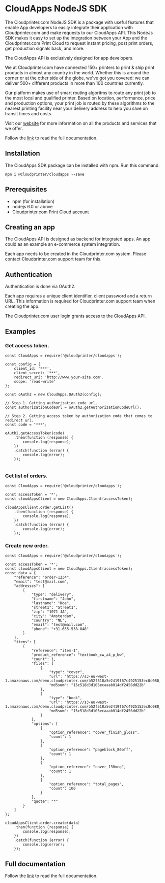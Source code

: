 # CloudApps NodeJS SDK
The Cloudprinter.com NodeJS SDK is a package with useful features that enable App developers to easily integrate their application with Cloudprinter.com and make requests to our CloudApps API. This NodeJs SDK makes it easy to set up the integration between your App and the Cloudprinter.com Print Cloud to request instant pricing, post print orders, get production signals back, and more. 

The CloudApps API is exclusively designed for app developers.

We at Cloudprinter.com have connected 150+ printers to print & ship print products in almost any country in the world. Whether this is around the corner or at the other side of the globe, we've got you covered: we can deliver 500+ different products in more than 100 countries currently.

Our platform makes use of smart routing algoritms to route any print job to the most local and qualified printer. Based on location, performance, price and production options, your print job is routed by these algorithms to the nearest printing facility near your delivery address to help you save on transit times and costs.

Visit our [website](https://www.cloudprinter.com) for more information on all the products and services that we offer.

Follow the [link](https://github.com/cloudprintercom/cloudapps-nodejs-sdk/wiki/NodeJS-SDK-CloudAPPS-documentation) to read the full documentation.

## Installation 
The CloudApps SDK package can be installed with npm. Run this command:
```
npm i @cloudprinter/cloudapps --save
```

## Prerequisites
* npm (for installation)
* nodejs 6.0 or above
* Cloudprinter.com Print Cloud account

## Creating an app
The CloudApps API is designed as backend for integrated apps. An app could as an example an e-commerce system integration.

Each app needs to be created in the Cloudprinter.com system. Please contact Cloudprinter.com support team for this.

## Authentication
Authentication is done via OAuth2.

Each app requires a unique client identifier, client password and a return URL. This information is required for Cloudprinter.com support team when creating the app.

The Cloudprinter.com user login grants access to the CloudApps API.

## Examples
### Get access token.
```
const CloudApps = require('@cloudprinter/cloudapps');

const config = {
    client_id: '***',
    client_secret: '***',
    redirect_uri: 'http://www.your-site.com',
    scope: 'read-write'
};

const oAuth2 = new CloudApps.OAuth2(config);

// Step 1. Getting authorization code url.
const authorizationCodeUrl = oAuth2.getAuthorizationCodeUrl();

// Step 2. Getting access token by authorization code that comes to redirect url.
const code = '***';

oAuth2.getAccessToken(code)
    .then(function (response) {
        console.log(response);
    })
    .catch(function (error) {
        console.log(error);
    });


```
### Get list of orders.
```
const CloudApps = require('@cloudprinter/cloudapps');

const accessToken = '*';
const cloudAppsClient = new CloudApps.Client(accessToken);

cloudAppsClient.order.getList()
    .then(function (response) {
        console.log(response);
    })
    .catch(function (error) {
        console.log(error);
    });
```
### Create new order.
```
const CloudApps = require('@cloudprinter/cloudapps');

const accessToken = '*';
const cloudAppsClient = new CloudApps.Client(accessToken);
const data = {
    "reference": "order-1234",
    "email": "test@mail.com",
    "addresses": [
        {
            "type": "delivery",
            "firstname": "John",
            "lastname": "Doe",
            "street1": "Street1",
            "zip": "1071 JA",
            "city": "Amsterdam",
            "country": "NL",
            "email": "test@mail.com",
            "phone": "+31-655-538-848"
        }
    ],
    "items": [
        {
            "reference": "item-1",
            "product_reference": "textbook_cw_a4_p_bw",
            "count": 1,
            "files": [
                {
                    "type": "cover",
                    "url": "https://s3-eu-west-1.amazonaws.com/demo.cloudprinter.com/b52f510a5e2419f67c4925153ec0c080_v2/CP_Sample_doc_A4_Book_Cover_Textbook_80_gsm_Casewrap_v2.1.pdf",
                    "md5sum": "15c518d3d105ecaaab014df2456dd22b"
                },
                {
                    "type": "book",
                    "url": "https://s3-eu-west-1.amazonaws.com/demo.cloudprinter.com/b52f510a5e2419f67c4925153ec0c080_v2/CP_Sample_doc_A4_Book_Interior_Textbook_v2.1.pdf",
                    "md5sum": "15c518d3d105ecaaab014df2456dd22b"
                }
            ],
            "options": [
                {
                    "option_reference": "cover_finish_gloss",
                    "count": 1
                },
                {
                    "option_reference": "pageblock_80off",
                    "count": 1
                },
                {
                    "option_reference": "cover_130mcg",
                    "count": 1
                },
                {
                    "option_reference": "total_pages",
                    "count": 100
                }
            ],
            "quote": "*"
        }
    ]
};

cloudAppsClient.order.create(data)
    .then(function (response) {
        console.log(response);
    })
    .catch(function (error) {
        console.log(error);
    });
```

## Full documentation
Follow the [link](https://github.com/cloudprintercom/cloudapps-nodejs-sdk/wiki/NodeJS-SDK-CloudAPPS-documentation) to read the full documentation.
